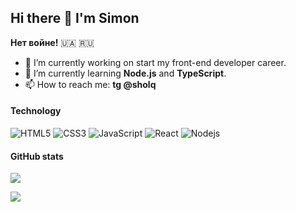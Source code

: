## Hi there 👋 I'm Simon
**Нет войне!** 🇺🇦 🇷🇺

<!--
**sholq/sholq** is a ✨ _special_ ✨ repository because its `README.md` (this file) appears on your GitHub profile.

Here are some ideas to get you started:

- 🔭 I’m currently working on ...
- 🌱 I’m currently learning ...
- 👯 I’m looking to collaborate on ...
- 🤔 I’m looking for help with ...
- 💬 Ask me about ...
- 📫 How to reach me: ...
- 😄 Pronouns: ...
- ⚡ Fun fact: ...

[![Top Langs](https://github-readme-stats.vercel.app/api/top-langs/?username=sholq)](https://github.com/sholq/github-readme-stats) 
-->

- 🔭 I’m currently working on start my front-end developer career.
- 🌱 I’m currently learning **Node.js** and **TypeScript**.
- 📫 How to reach me: **tg @sholq**

#### Technology
![HTML5](https://img.shields.io/badge/-HTML5-E34F26?style=flat-square&logo=html5&logoColor=white)
![CSS3](https://img.shields.io/badge/-CSS3-1572B6?style=flat-square&logo=css3)
![JavaScript](https://img.shields.io/badge/-JavaScript-yellow?style=flat-square&logo=javascript)
![React](https://img.shields.io/badge/-React-1572B6?style=flat-square&logo=react)
![Nodejs](https://img.shields.io/badge/-Nodejs-green?style=flat-square&logo=Node.js)

#### GitHub stats

[![](https://github-readme-stats.vercel.app/api?username=sholq)](https://github.com/sholq/github-readme-stats)

![](https://github-profile-summary-cards.vercel.app/api/cards/profile-details?username=sholq&theme=default)
